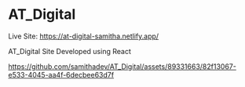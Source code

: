 # AT_Digital

Live Site: https://at-digital-samitha.netlify.app/

AT_Digital Site Developed using React

https://github.com/samithadev/AT_Digital/assets/89331663/82f13067-e533-4045-aa4f-6decbee63d7f
